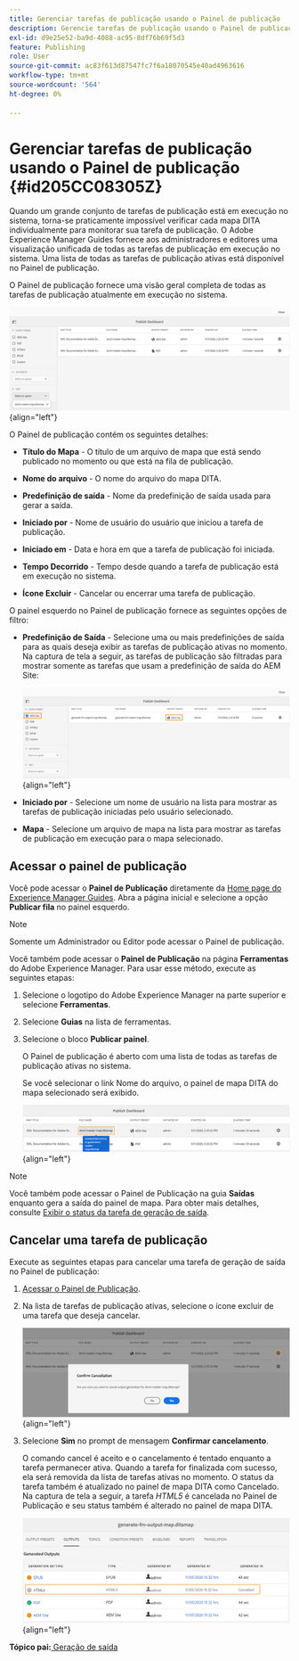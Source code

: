 ```yaml
---
title: Gerenciar tarefas de publicação usando o Painel de publicação
description: Gerencie tarefas de publicação usando o Painel de publicação no AEM Guides. Saber como acessar o painel de publicação e cancelar uma tarefa de publicação.
exl-id: d9e25e52-ba9d-4088-ac95-8df76b69f5d3
feature: Publishing
role: User
source-git-commit: ac83f613d87547fc7f6a18070545e40ad4963616
workflow-type: tm+mt
source-wordcount: '564'
ht-degree: 0%

---
```


# Gerenciar tarefas de publicação usando o Painel de publicação {#id205CC08305Z}

Quando um grande conjunto de tarefas de publicação está em execução no sistema, torna-se praticamente impossível verificar cada mapa DITA individualmente para monitorar sua tarefa de publicação. O Adobe Experience Manager Guides fornece aos administradores e editores uma visualização unificada de todas as tarefas de publicação em execução no sistema. Uma lista de todas as tarefas de publicação ativas está disponível no Painel de publicação.

O Painel de publicação fornece uma visão geral completa de todas as tarefas de publicação atualmente em execução no sistema.

![](images/publish-dashboard.png){align="left"}

O Painel de publicação contém os seguintes detalhes:

- **Título do Mapa** - O título de um arquivo de mapa que está sendo publicado no momento ou que está na fila de publicação.

- **Nome do arquivo** - O nome do arquivo do mapa DITA.

- **Predefinição de saída** - Nome da predefinição de saída usada para gerar a saída.

- **Iniciado por** - Nome de usuário do usuário que iniciou a tarefa de publicação.

- **Iniciado em** - Data e hora em que a tarefa de publicação foi iniciada.

- **Tempo Decorrido** - Tempo desde quando a tarefa de publicação está em execução no sistema.

- **Ícone Excluir** - Cancelar ou encerrar uma tarefa de publicação.

O painel esquerdo no Painel de publicação fornece as seguintes opções de filtro:

- **Predefinição de Saída** - Selecione uma ou mais predefinições de saída para as quais deseja exibir as tarefas de publicação ativas no momento. Na captura de tela a seguir, as tarefas de publicação são filtradas para mostrar somente as tarefas que usam a predefinição de saída do AEM Site:

  ![](images/publish-dashboard-preset-filter.png){align="left"}

- **Iniciado por** - Selecione um nome de usuário na lista para mostrar as tarefas de publicação iniciadas pelo usuário selecionado.

- **Mapa** - Selecione um arquivo de mapa na lista para mostrar as tarefas de publicação em execução para o mapa selecionado.

## Acessar o painel de publicação

Você pode acessar o **Painel de Publicação** diretamente da [Home page do Experience Manager Guides](./intro-home-page.md). Abra a página inicial e selecione a opção **Publicar fila** no painel esquerdo.

>[!NOTE]
>
> Somente um Administrador ou Editor pode acessar o Painel de publicação.

Você também pode acessar o **Painel de Publicação** na página **Ferramentas** do Adobe Experience Manager. Para usar esse método, execute as seguintes etapas:

1. Selecione o logotipo do Adobe Experience Manager na parte superior e selecione **Ferramentas**.

1. Selecione **Guias** na lista de ferramentas.

1. Selecione o bloco **Publicar painel**.

   O Painel de publicação é aberto com uma lista de todas as tarefas de publicação ativas no sistema.

   Se você selecionar o link Nome do arquivo, o painel de mapa DITA do mapa selecionado será exibido.

   ![](images/publish-dashboard-click-filename-link.png){align="left"}


>[!NOTE]
>
> Você também pode acessar o Painel de Publicação na guia **Saídas** enquanto gera a saída do painel de mapa. Para obter mais detalhes, consulte [Exibir o status da tarefa de geração de saída](generate-output-for-a-dita-map.md#viewing_output_history).

## Cancelar uma tarefa de publicação

Execute as seguintes etapas para cancelar uma tarefa de geração de saída no Painel de publicação:

1. [Acessar o Painel de Publicação](#access-the-publish-dashboard).

1. Na lista de tarefas de publicação ativas, selecione o ícone excluir de uma tarefa que deseja cancelar.

   ![](images/publish-dashboard-cancel-task.png){align="left"}

1. Selecione **Sim** no prompt de mensagem **Confirmar cancelamento**.

   O comando cancel é aceito e o cancelamento é tentado enquanto a tarefa permanecer ativa. Quando a tarefa for finalizada com sucesso, ela será removida da lista de tarefas ativas no momento. O status da tarefa também é atualizado no painel de mapa DITA como Cancelado. Na captura de tela a seguir, a tarefa *HTML5* é cancelada no Painel de Publicação e seu status também é alterado no painel de mapa DITA.

   ![](images/cancelled-output-task.png){align="left"}


**Tópico pai:**&#x200B;[ Geração de saída](generate-output.md)
